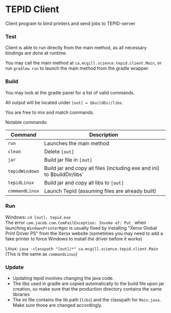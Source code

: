 # TEPID Client

Client program to bind printers and send jobs to TEPID-server

### Test

Client is able to run directly from the main method, 
as all necessary bindings are done at runtime.

You may call the main method at `ca.mcgill.science.tepid.client.Main`,
or run `gradlew run` to launch the main method from the gradle wrapper.

### Build

You may look at the gradle panel for a list of valid commands.

All output will be located under `[out] = $buildDir/libs`.

You are free to mix and match commands.

Notable commands:

| Command | Description |
| --- | --- |
| `run` | Launches the main method |
| `clean` | Delete `[out]` |
| `jar` | Build jar file in `[out]` |
| `tepidWindows` | Build jar and copy all files (including exe and ini) to $buildDir/libs` |
| `tepidLinux` | Build jar and copy all libs to `[out]` |
| `commandLinux` | Launch Tepid (assuming files are already built) |

### Run

Windows: `cd [out]; tepid.exe`
<br/>The error `com.jacob.com.ComFailException: Invoke of: Put_` when launching `WindowsPrinterMgmt` is usually fixed by installing "Xerox Global Print Driver PS" from the Xerox website (sometimes you may need to add a fake printer to force Windows to install the driver before it works)

Linux: `java -classpath "[out]/*" ca.mcgill.science.tepid.client.Main`
<br/>(This is the same as `commandLinux`)

### Update

* Updating tepid involves changing the java code.
* The libs used in gradle are copied automatically to the build file upon jar creation, 
so make sure that the production directory contains the same libraries
* The ini file contains the lib path (`libs`) and the classpath for `Main.java`. 
Make sure those are changed accordingly.

